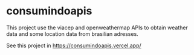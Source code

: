 # consumindoapis
This project use the viacep and openweathermap APIs to obtain weather data and some location data from brasilian adresses.

See this project in https://consumindoapis.vercel.app/
